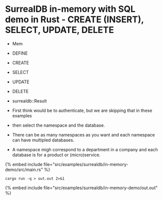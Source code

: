 # SurrealDB in-memory with SQL demo in Rust - CREATE (INSERT), SELECT, UPDATE, DELETE

* Mem
* DEFINE
* CREATE
* SELECT
* UPDATE
* DELETE
* surrealdb::Result

* First think would be to authenticate, but we are skipping that in these examples
* then select the namespace and the database.
* There can be as many namespaces as you want and each namespace can have multipled databases.
* A namespace migh correspond to a department in a company and each database is for a product or (micro)service.

{% embed include file="src/examples/surrealdb/in-memory-demo/src/main.rs" %}

```
cargo run -q > out.out 2>&1
```

{% embed include file="src/examples/surrealdb/in-memory-demo/out.out" %}



